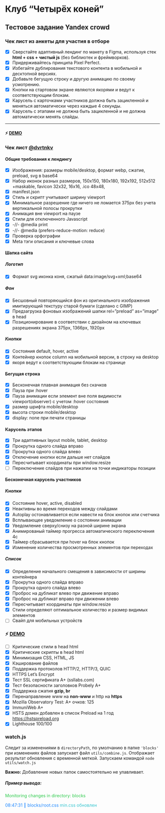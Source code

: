 <style>
b { color: blue }
g { color: green }
</style>

# Клуб “Четырёх коней”

## Тестовое задание Yandex crowd

### Чек лист из анкеты для участия в отборе

- [x] Сверстайте адаптивный лендинг по макету в Figma, используя стек **html + css + чистый js** (без библиотек и фреймворков).
- [x] Придерживайтесь принципа Pixel Perfect.
- [x] Избегайте дублирования текстового контента в мобильной и десктопной версиях.
- [x] Добавьте бегущую строку и другую анимацию по своему усмотрению.
- [x] Кнопки на стартовом экране являются якорями и ведут к соответствующим блокам.
- [x] Карусель с карточками участников должна быть зацикленной и меняться автоматически через каждые 4 секунды.
- [x] Карусель с этапами не должна быть зацикленной и не должна автоматически менять слайды.

---

#### :zap: [DEMO](https://collarslab.com/chess/index.html)

### Чек лист [@dvrtnkv](https://github.com/dvrtnkv)

#### Общие требования к лендингу

- [x] Изображения: размеры mobile/desktop, формат webp, сжатие, preload, svg в base64
- [x] Набор иконок разных размеров, 150x150, 180x180, 192x192, 512x512 +maskable, favicon 32x32, 16x16, .ico 48x48,
- [x] manifest.json
- [x] Стиль и скрипт учитывают ширину viewport
- [x] Минимальное разрешение где ничего не ломается 375px без учета вертикальной полосы прокрутки
- [x] Анимация вне viewport на паузе
- [x] Стили для отключенного Javascript
- [x] -//- @media print
- [x] -//- @media (prefers-reduce-motion: reduce)
- [x] Проверка орфографии
- [x] Meta тэги описания и ключевые слова

#### Шапка сайта

##### Логотип

- [x] Формат svg иконка коня, cжатый data:image/svg+xml;base64

##### Фон

- [x] Бесшовный повторяющийся фон из оригинального изображения имитирующий текстуру старой бумаги (сделано с GIMP)
- [x] Предзагрузка фоновых изображений шапки rel=”preload” as=”image” в head
- [x] Позиционирование в соответствии с дизайном на ключевых разрешениях экрана 375px, 1366px, 1920px

##### Кнопки

- [x] Состояния default, hover, active
- [x] Контейнер кнопок column на мобильной версии, в строку на desktop
- [x] якоря ведут к соответствующим блокам на странице

#### Бегущая строка

- [x] Бесконечная плавная анимация без скачков
- [x] Пауза при :hover
- [x] Пауза анимации если элемент вне поля видимости viewport(observer) с учетом :hover состояния
- [x] размер шрифта mobile/desktop
- [x] высота строки mobile/desktop
- [x] display: none при печати страницы

#### Карусель этапов

- [x] Три адаптивных layout mobile, tablet, desktop
- [x] Прокрутка одного слайда вправо
- [x] Прокрутка одного слайда влево
- [x] Отключение кнопки если дальше нет слайдов
- [x] Пересчитывает координаты при window.resize
- [ ] Переключение слайдов при нажатии на точки индикаторы позиции

#### Бесконечная карусель участников

##### Кнопки

- [x] Состояние hover, active, disabled
- [x] Неактивны во время переходов между слайдами
- [x] Autoplay остонавливается если навести на блок кнопок или счетчика
- [x] Всплывающее уведомление о состоянии анимации
- [x] Уведомление сверху/снизу на разной ширине экрана
- [x] Анимированый таймер прогресса автоматического переключения 4с
- [x] Таймер сбрасывается при hover на блок кнопок
- [x] Изменение количества просмотренных элементов при переходах

##### Список

- [x] Определение начального смещения в зависимости от ширины контейнера
- [x] Прокрутка одного слайда вправо
- [x] Прокрутка одного слайда влево
- [x] Проброс на дубликат влево при движение вправо
- [x] Проброс на дубликат вправо при движении влево
- [x] Пересчитывает координаты при window.resize
- [x] Стили определяют оптимальное количество и размер видимых элементов
- [ ] Свайп для мобильных устройств

### :zap: [DEMO](https://collarslab.com/chess/)

- [ ] Критические стили в head html
- [x] Критические скрипты в head html
- [x] Минимизация CSS, HTML, JS
- [x] Кэширование файлов
- [x] Поддержка протоколов HTTP/2, HTTP/3, QUIC
- [x] HTTPS Let’s Encrypt
- [x] Тест SSL сертификата A+ (ssllabs.com)
- [x] Тест безопасности заголовков Probely A+
- [x] Поддержка сжатия **gzip, br**
- [x] Перенаправление www на **non-www** и http на **https**
- [x] Mozilla Observatory Test: A+ очков: 125
- [x] ImmuniWeb A+
- [x] HSTS домен добавлен в список Preload на 1 год https://hstspreload.org
- [x] Lighthouse 100/100

### watch.js

Следит за изменениями в `directoryPath`, по умолчанию в папке `'blocks'` при изменениях файлов запускает файл `utils/combine.js`. Отображает результат обновления с временной меткой. Запускаем командой `node utils/watch.js`

**Важно:** Добавление новых папок самостоятельно не улавливает.

##### Пример вывода:

<span style="color: #2fca4d">
Monitoring changes in directory: blocks
</span>

<span style="color: #2188ff">08:47:31 ┃ blocks/root.css</span> <span style="color: #39c5cf">min.css обновлен</span>
